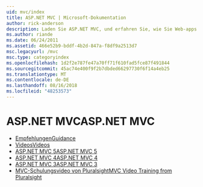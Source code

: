 ```yaml
---
uid: mvc/index
title: ASP.NET MVC | Microsoft-Dokumentation
author: rick-anderson
description: Laden Sie ASP.NET MVC, und erfahren Sie, wie Sie Web-apps mithilfe der Model-View-Controller-Muster zu erstellen.
ms.author: riande
ms.date: 06/24/2011
ms.assetid: 466e52b9-bddf-4b2d-847a-f8df9a2513d7
msc.legacyurl: /mvc
msc.type: categoryindex
ms.openlocfilehash: 1d2f2e787fe47a70ff71f610fad5fce87f491844
ms.sourcegitcommit: 45ac74e400f9f2b7dbded66297730f6f14a4eb25
ms.translationtype: MT
ms.contentlocale: de-DE
ms.lasthandoff: 08/16/2018
ms.locfileid: "48253573"
---
```

<a name="aspnet-mvc"></a><span data-ttu-id="ab294-103">ASP.NET MVC</span><span class="sxs-lookup"><span data-stu-id="ab294-103">ASP.NET MVC</span></span>
====================
- [<span data-ttu-id="ab294-104">Empfehlungen</span><span class="sxs-lookup"><span data-stu-id="ab294-104">Guidance</span></span>](overview/index.md)
- [<span data-ttu-id="ab294-105">Videos</span><span class="sxs-lookup"><span data-stu-id="ab294-105">Videos</span></span>](videos/index.md)
- [<span data-ttu-id="ab294-106">ASP.NET MVC 5</span><span class="sxs-lookup"><span data-stu-id="ab294-106">ASP.NET MVC 5</span></span>](mvc5.md)
- [<span data-ttu-id="ab294-107">ASP.NET MVC 4</span><span class="sxs-lookup"><span data-stu-id="ab294-107">ASP.NET MVC 4</span></span>](mvc4.md)
- [<span data-ttu-id="ab294-108">ASP.NET MVC 3</span><span class="sxs-lookup"><span data-stu-id="ab294-108">ASP.NET MVC 3</span></span>](mvc3.md)
- [<span data-ttu-id="ab294-109">MVC-Schulungsvideo von Pluralsight</span><span class="sxs-lookup"><span data-stu-id="ab294-109">MVC Video Training from Pluralsight</span></span>](pluralsight.md)

